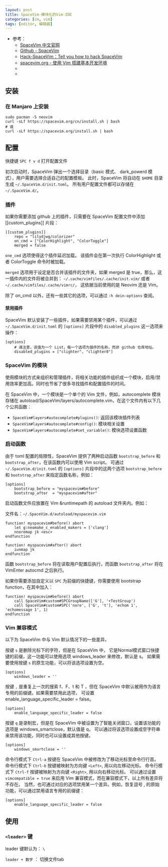 ```yaml
---
layout: post
title: SpaceVim-模块化的Vim-IDE
categories: [cm, vim]
tags: [editor, 编辑器]
---
```


* 参考： 
  * [SpaceVim 中文官网](https://spacevim.org/cn/)
  * [Github - SpaceVim](https://github.com/SpaceVim/SpaceVim)
  * [Hack-SpaceVim：Tell you how to hack SpaceVim](https:///github.com/Gabirel/Hack-SpaceVim)
  * [spacevim.org - 使用 Vim 搭建基本开发环境](https://spacevim.org/cn/use-vim-as-ide/)
  * []()
  * []()



## 安装

### 在 Manjaro 上安装

~~~
sudo pacman -S neovim
curl -sLf https://spacevim.org/cn/install.sh | bash
# 或
curl -sLf https://spacevim.org/install.sh | bash
~~~



## 配置

快捷键 `SPC f v d` 打开配置文件

初次启动时，SpaceVim 弹出一个选择目录（basic 模式、 dark_powerd 模式），用户需要选择合适自己的配置模板。 此时，SpaceVim 将自动在 `$HOME` 目录生成 `~/.SpaceVim.d/init.toml`。 所有用户配置文件都可以存储在 `~/.SpaceVim.d/`。


### 插件

如果你需要添加 github 上的插件，只需要在 SpaceVim 配置文件中添加 [[custom_plugins]] 片段：

~~~
[[custom_plugins]]
    repo = "lilydjwg/colorizer"
    on_cmd = ["ColorHighlight", "ColorToggle"]
    merged = false
~~~

`one_cmd` 选项使得这个插件延迟加载。 该插件会在第一次执行 ColorHighlight 或者 ColorToggle 命令时被加载。

`merged` 选项用于设定是否合并该插件的文件夹，如果 merged 是 true，那么，这一插件内的文件将被合并到： `~/.cache/vimfiles/.cache/init.vim/` 或者 `~/.cache/vimfiles/.cache/vimrc/`， 这依据当前使用的是 Neovim 还是 Vim。

除了 on_cmd 以外，还有一些其它的选项，可以通过 `:h dein-options` 查阅。


#### 禁用插件

SpaceVim 默认安装了一些插件，如果需要禁用某个插件，可以通过 `~/.SpaceVim.d/init.toml` 的 `[options]` 片段中的 `disabled_plugins` 这一选项来操作：

~~~
[options]
    # 请注意，该值为一个 List，每一个选项为插件的名称，而非 github 仓库地址。
    disabled_plugins = ["clighter", "clighter8"]
~~~


###  SpaceVim 的模块

使用模块的方式来组织和管理插件，将相关功能的插件组织成一个模块，启用/禁用效率更加高。同时也节省了很多寻找插件和配置插件的时间。

在 SpaceVim 中，一个模块是一个单个的 Vim 文件，例如，autocomplete 模块存储在 autoload/SpaceVim/layers/autocomplete.vim，在这个文件内有以下几个公共函数：

* `SpaceVim#layers#autocomplete#plugins()`: 返回该模块插件列表
* `SpaceVim#layers#autocomplete#config()`: 模块相关设置
* `SpaceVim#layers#autocomplete#set_variable()`: 模块选项设置函数


### 启动函数

由于 toml 配置的局限性，SpaceVim 提供了两种启动函数 `bootstrap_before` 和 `bootstrap_after`，在该函数内可以使用 Vim script。 可通过 `~/.SpaceVim.d/init.toml` 的 `[options]` 片段中的这两个选项 `bootstrap_before` 和 `bootstrap_after` 来指定函数名称，例如：

~~~
[options]
    bootstrap_before = "myspacevim#before"
    bootstrap_after  = "myspacevim#after"
~~~

启动函数文件应放置在 Vim &runtimepath 的 autoload 文件夹内。例如：

文件名：`~/.SpaceVim.d/autoload/myspacevim.vim`

~~~
function! myspacevim#before() abort
    let g:neomake_c_enabled_makers = ['clang']
    nnoremap jk <esc>
endfunction

function! myspacevim#after() abort
    iunmap jk
endfunction
~~~

函数 `bootstrap_before` 将在读取用户配置后执行，而函数 `bootstrap_after` 将在 VimEnter autocmd 之后执行。

如果你需要添加自定义以 `SPC` 为前缀的快捷键，你需要使用 bootstrap function，在其中加入：

~~~
function! myspacevim#before() abort
    call SpaceVim#custom#SPCGroupName(['G'], '+TestGroup')
    call SpaceVim#custom#SPC('nore', ['G', 't'], 'echom 1', 'echomessage 1', 1)
endfunction
~~~


### Vim 兼容模式

以下为 SpaceVim 中与 Vim 默认情况下的一些差异。

按键 `s` 是删除光标下的字符，但是在 SpaceVim 中， 它是Normal模式窗口快捷键的前缀，这一功能可以使用选项 windows_leader 来修改，默认是 s。 如果需要使用按键 `s` 的原生功能，可以将该选项设置为空。

~~~
[options]
    windows_leader = ''
~~~

按键 `,` 是重复上一次的搜索 f、F、t 和 T ，但在 SpaceVim 中默认被用作为语言专用的前缀键。如果需要禁用此选项， 可设置 enable_language_specific_leader = false。

~~~
[options]
    enable_language_specific_leader = false
~~~

按键 `q` 是录制宏，但是在 SpaceVim 中被设置为了智能关闭窗口，设置该功能的选项是 windows_smartclose，默认值是 q， 可以通过将该选项设置成空字符串来禁用该功能，同时也可以设置成其他按键。

~~~
[options]
    windows_smartclose = ''
~~~

命令行模式下 `Ctrl-a` 按键在 SpaceVim 中被修改为了移动光标至命令行行首。
命令行模式下 `Ctrl-b` 按键被映射为方向键 `<Left>`, 用以向左移动光标。
命令行模式下 `Ctrl-f` 按键被映射为方向键 `<Right>`, 用以向右移动光标。
可以通过设置 `vimcompatible = true` 来启用 Vim 兼容模式，而在兼容模式下，以上所有差异将不存在。 当然，也可通过对应的选项禁用某一个差异。例如，恢复逗号 , 的原始功能，可以通过禁用语言专用的前缀键：

~~~
[options]
    enable_language_specific_leader = false
~~~











## 使用

### `<leader>` 键

leader 键默认为： `\`

`leader + 数字` ： 切换文件tab


















